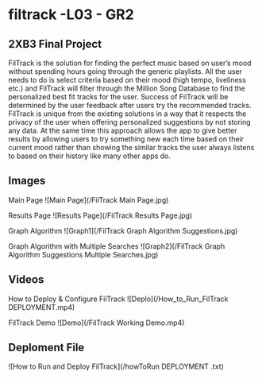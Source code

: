# filtrack -L03 - GR2

## 2XB3 Final Project

FilTrack is the solution for finding the perfect music based on user’s mood without spending hours going through the generic playlists. All the user needs to do is select criteria based on their mood (high tempo, liveliness etc.) and FilTrack will filter through the Million Song Database to find the personalized best fit tracks for the user. Success of FilTrack will be determined by the user feedback after users try the recommended tracks. FilTrack is unique from the existing solutions in a way that it respects the privacy of the user when offering personalized suggestions by not storing any data. At the same time this approach allows the app to give better results by allowing users to try something new each time based on their current mood rather than showing the similar tracks the user always listens to based on their history like many other apps do.

## Images

Main Page
![Main Page](/FilTrack Main Page.jpg)

Results Page
![Results Page](/FilTrack Results Page.jpg)

Graph Algorithm
![Graph1](/FilTrack Graph Algorithm Suggestions.jpg)

Graph Algorithm with Multiple Searches
![Graph2](/FilTrack Graph Algorithm Suggestions Multiple Searches.jpg)

## Videos

How to Deploy & Configure FilTrack
![Deplo](/How_to_Run_FilTrack DEPLOYMENT.mp4)

FilTrack Demo
![Demo](/FilTrack Working Demo.mp4)

## Deploment File

![How to Run and Deploy FilTrack](/howToRun  DEPLOYMENT .txt)